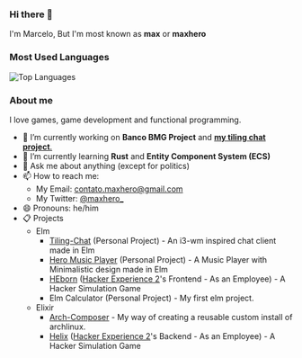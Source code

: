 ### Hi there 👋
I'm Marcelo, But I'm most known as **max** or **maxhero**

### Most Used Languages
![Top Languages](https://github-readme-stats.vercel.app/api/top-langs/?layout=compact&theme=radical&username=themaxhero)

### About me
I love games, game development and functional programming.

- 🔭 I’m currently working on **Banco BMG Project** and [**my tiling chat project**.](https://github.com/themaxhero/Tiling-Chat)
- 🌱 I’m currently learning **Rust** and **Entity Component System (ECS)**
- 💬 Ask me about anything (except for politics)
- 📫 How to reach me:
  - My Email: [contato.maxhero@gmail.com](mailto:contato.maxhero@gmail.com)
  - My Twitter: [@maxhero_](http://www.twitter.com/maxhero_)
- 😄 Pronouns: he/him
- 📋 Projects
  - Elm
    - [Tiling-Chat](https://github.com/themaxhero/Tiling-Chat) (Personal Project) - An i3-wm inspired chat client made in Elm
    - [Hero Music Player](https://github.com/themaxhero/Hero-Music-Player) (Personal Project) - A Music Player with Minimalistic design made in Elm
    - [HEborn](https://github.com/HackerExperience/HEBorn) ([Hacker Experience 2](https://github.com/HackerExperience)'s Frontend - As an Employee) - A Hacker Simulation Game
    - Elm Calculator (Personal Project) - My first elm project.
  - Elixir
    - [Arch-Composer](https://github.com/themaxhero/Arch-Composer) - My way of creating a reusable custom install of archlinux. 
    - [Helix](https://github.com/HackerExperience/Helix) ([Hacker Experience 2](https://github.com/HackerExperience)'s Backend - As an Employee) - A Hacker Simulation Game

<!--
**themaxhero/themaxhero** is a ✨ _special_ ✨ repository because its `README.md` (this file) appears on your GitHub profile.

Here are some ideas to get you started:

- 🔭 I’m currently working on ...
- 🌱 I’m currently learning ...
- 👯 I’m looking to collaborate on ...
- 🤔 I’m looking for help with ...
- 💬 Ask me about ...
- 📫 How to reach me: ...
- 😄 Pronouns: ...
- ⚡ Fun fact: ...
-->

